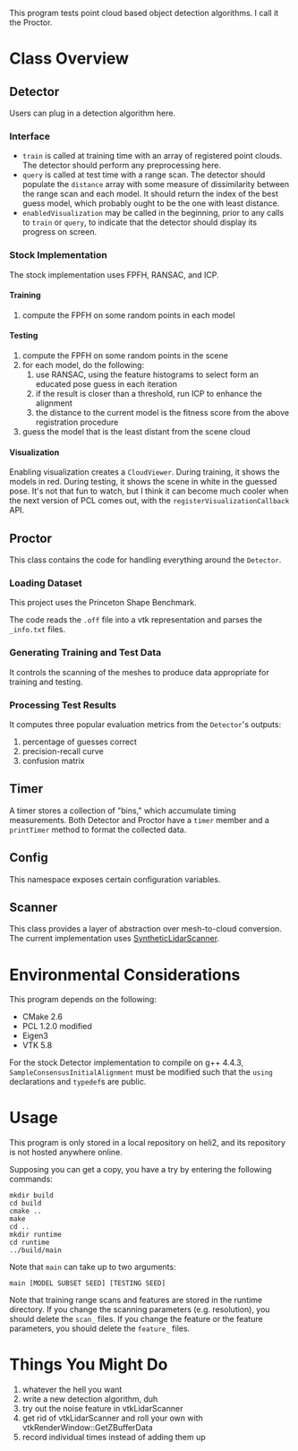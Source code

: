 This program tests point cloud based object detection algorithms. I call it the Proctor.

# Class Overview

## Detector

Users can plug in a detection algorithm here.

### Interface

* `train` is called at training time with an array of registered point clouds. The detector should perform any preprocessing here.
* `query` is called at test time with a range scan. The detector should populate the `distance` array with some measure of dissimilarity between the range scan and each model. It should return the index of the best guess model, which probably ought to be the one with least distance.
* `enabledVisualization` may be called in the beginning, prior to any calls to `train` or `query`, to indicate that the detector should display its progress on screen.

### Stock Implementation

The stock implementation uses FPFH, RANSAC, and ICP.

#### Training

1. compute the FPFH on some random points in each model

#### Testing

1. compute the FPFH on some random points in the scene
1. for each model, do the following: 
   1. use RANSAC, using the feature histograms to select form an educated pose guess in each iteration
   1. if the result is closer than a threshold, run ICP to enhance the alignment
   1. the distance to the current model is the fitness score from the above registration procedure
1. guess the model that is the least distant from the scene cloud

#### Visualization

Enabling visualization creates a `CloudViewer`.
During training, it shows the models in red.
During testing, it shows the scene in white in the guessed pose.
It's not that fun to watch, but I think it can become much cooler when the next version of PCL comes out, with the `registerVisualizationCallback` API.

## Proctor

This class contains the code for handling everything around the `Detector`.

### Loading Dataset

This project uses the Princeton Shape Benchmark.

The code reads the `.off` file into a vtk representation and parses the `_info.txt` files.

### Generating Training and Test Data

It controls the scanning of the meshes to produce data appropriate for training and testing.

### Processing Test Results

It computes three popular evaluation metrics from the `Detector`'s outputs:

1. percentage of guesses correct
1. precision-recall curve
1. confusion matrix

## Timer

A timer stores a collection of "bins," which accumulate timing measurements. Both Detector and Proctor have a `timer` member and a `printTimer` method to format the collected data.

## Config

This namespace exposes certain configuration variables.

## Scanner

This class provides a layer of abstraction over mesh-to-cloud conversion. The current implementation uses [SyntheticLidarScanner](https://github.com/daviddoria/SyntheticLidarScanner).

# Environmental Considerations

This program depends on the following:

* CMake 2.6 
* PCL 1.2.0 modified
* Eigen3
* VTK 5.8

For the stock Detector implementation to compile on g++ 4.4.3, `SampleConsensusInitialAlignment` must be modified such that the `using` declarations and `typedef`s are public.

# Usage

This program is only stored in a local repository on heli2, and its repository is not hosted anywhere online.

Supposing you can get a copy, you have a try by entering the following commands:

``` shell
mkdir build
cd build
cmake ..
make
cd ..
mkdir runtime
cd runtime
../build/main
```

Note that `main` can take up to two arguments:

``` shell
main [MODEL SUBSET SEED] [TESTING SEED]
```

Note that training range scans and features are stored in the runtime directory. If you change the scanning parameters (e.g. resolution), you should delete the `scan_` files. If you change the feature or the feature parameters, you should delete the `feature_` files.

# Things You Might Do

1. whatever the hell you want
1. write a new detection algorithm, duh 
1. try out the noise feature in vtkLidarScanner
1. get rid of vtkLidarScanner and roll your own with vtkRenderWindow::GetZBufferData
1. record individual times instead of adding them up
